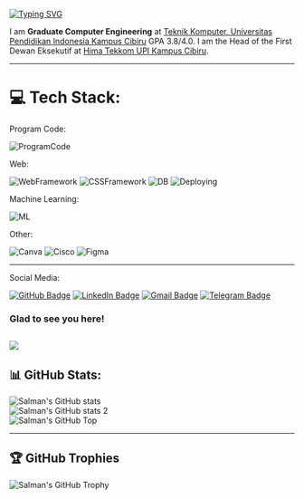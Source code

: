 [![Typing SVG](https://readme-typing-svg.herokuapp.com/?lines=Hello+There!;I'am+Salman+from+Indonesia+👋)](https://git.io/typing-svg)

I am **Graduate Computer Engineering** at [Teknik Komputer, Universitas Pendidikan Indonesia Kampus Cibiru](https://tekkom.upi.edu/2021/04/pelantikan-pengurus-pertama-hima-tekkom/) GPA 3.8/4.0.
I am the Head of the First Dewan Eksekutif at [Hima Tekkom UPI Kampus Cibiru](https://www.instagram.com/p/CMMeM50gfet/?utm_source=ig_web_copy_link&igsh=MzRlODBiNWFlZA==).

---
# 💻 Tech Stack:

Program Code:

![ProgramCode](https://skillicons.dev/icons?i=ts,js,html,css,py,cpp,c,php,go,java)

Web:

![WebFramework](https://skillicons.dev/icons?i=nestjs,nextjs,vite,react,nodejs,express,nuxtjs,vue,flask,laravel)
![CSSFramework](https://skillicons.dev/icons?i=tailwind,bootstrap)
![DB](https://skillicons.dev/icons?i=prisma,postgres,mysql,sqlite,mongodb,firebase)
![Deploying](https://skillicons.dev/icons?i=git,docker,vercel,gcp,mongodb)

Machine Learning:

![ML](https://skillicons.dev/icons?i=sklearn,pytorch,torch )

Other:

![Canva](https://img.shields.io/badge/Canva-%2300C4CC.svg?style=for-the-badge&logo=Canva&logoColor=white)
![Cisco](https://img.shields.io/badge/cisco-%23049fd9.svg?style=for-the-badge&logo=cisco&logoColor=black) 
![Figma](https://img.shields.io/badge/figma-%23F24E1E.svg?style=for-the-badge&logo=figma&logoColor=white) 

---
Social Media:

[![GitHub Badge](https://img.shields.io/badge/GitHub-100000?style=for-the-badge&logo=github&logoColor=white)](https://github.com/Salmansha08)
[![LinkedIn Badge](https://img.shields.io/badge/LinkedIn-0077B5?style=for-the-badge&logo=linkedin&logoColor=white)](https://www.linkedin.com/in/salman-wiharja)
[![Gmail Badge](https://img.shields.io/badge/Gmail-D14836?style=for-the-badge&logo=gmail&logoColor=white)](mailto:salmanwiharja8@gmail.com)
[![Telegram Badge](https://img.shields.io/badge/Telegram-2CA5E0?style=for-the-badge&logo=telegram&logoColor=white)](https://t.me/Salmansha08)


### Glad to see you here! &nbsp; 
![](https://visitor-badge.laobi.icu/badge?page_id=Salmansha08)
---

## 📊 GitHub Stats:

![Salman's GitHub stats](https://github-readme-stats.vercel.app/api?username=Salmansha08&show_icons=true&theme=radical)<br/>
![Salman's GitHub stats 2](https://github-readme-streak-stats.herokuapp.com/?user=salmansha08&theme=dark&hide_border=false)<br/>
![Salman's GitHub Top](https://github-readme-stats.vercel.app/api/top-langs/?username=salmansha08&theme=dark&hide_border=false&include_all_commits=true&count_private=true&layout=compact)

---

## 🏆 GitHub Trophies
![Salman's GitHub Trophy](https://github-profile-trophy.vercel.app/?username=Salmansha08&show_icons=true&theme=radical)
